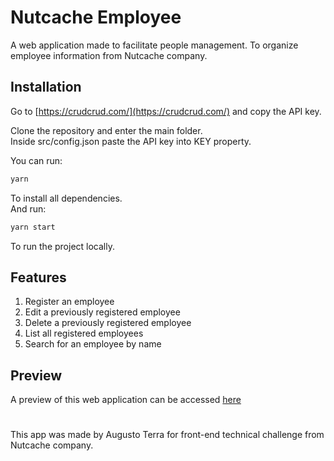 # Nutcache Employee

A web application made to facilitate people management. To organize employee information from Nutcache company.

## Installation

Go to [https://crudcrud.com/](https://crudcrud.com/) and copy the API key. 

Clone the repository and enter the main folder.  
Inside src/config.json paste the API key into KEY property.
 
You can run:

```bash
yarn
```

To install all dependencies.  
And run:

```bash
yarn start
```
To run the project locally.

## Features

1. Register an employee
2. Edit a previously registered employee
3. Delete a previously registered employee
4. List all registered employees
5. Search for an employee by name

## Preview

A preview of this web application can be accessed [here](http://nutcache-employee.herokuapp.com/)

#

This app was made by Augusto Terra for front-end technical challenge from Nutcache company.